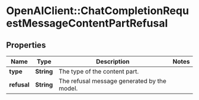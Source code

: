 # OpenAIClient::ChatCompletionRequestMessageContentPartRefusal

## Properties
Name | Type | Description | Notes
------------ | ------------- | ------------- | -------------
**type** | **String** | The type of the content part. | 
**refusal** | **String** | The refusal message generated by the model. | 

